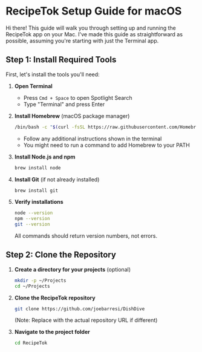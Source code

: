 # RecipeTok Setup Guide for macOS

Hi there! This guide will walk you through setting up and running the RecipeTok app on your Mac. I've made this guide as straightforward as possible, assuming you're starting with just the Terminal app.

## Step 1: Install Required Tools

First, let's install the tools you'll need:

1. **Open Terminal**
   - Press `Cmd + Space` to open Spotlight Search
   - Type "Terminal" and press Enter

2. **Install Homebrew** (macOS package manager)
   ```bash
   /bin/bash -c "$(curl -fsSL https://raw.githubusercontent.com/Homebrew/install/HEAD/install.sh)"
   ```
   - Follow any additional instructions shown in the terminal
   - You might need to run a command to add Homebrew to your PATH

3. **Install Node.js and npm**
   ```bash
   brew install node
   ```

4. **Install Git** (if not already installed)
   ```bash
   brew install git
   ```

5. **Verify installations**
   ```bash
   node --version
   npm --version
   git --version
   ```
   All commands should return version numbers, not errors.

## Step 2: Clone the Repository

1. **Create a directory for your projects** (optional)
   ```bash
   mkdir -p ~/Projects
   cd ~/Projects
   ```

2. **Clone the RecipeTok repository**
   ```bash
   git clone https://github.com/joebarresi/DishDive
   ```
   (Note: Replace with the actual repository URL if different)

3. **Navigate to the project folder**
   ```bash
   cd RecipeTok
   ```
